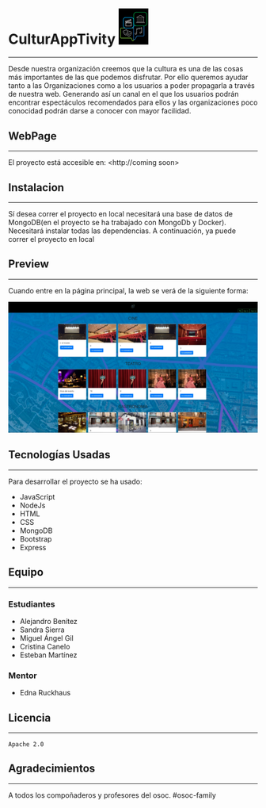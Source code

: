 # CulturAppTivity <img src="https://github.com/osoc-es/organizaciones-culturales/blob/master/src/views/images/logo.png?raw=true" width="60">
***

Desde nuestra organización creemos que la cultura es una de las cosas más importantes de las que podemos disfrutar. Por ello queremos ayudar tanto a las Organizaciones como a los usuarios a poder propagarla a través de nuestra web. Generando así un canal en el que los usuarios podrán encontrar espectáculos recomendados para ellos y las organizaciones poco conocidad podrán darse a conocer con mayor facilidad.

## WebPage
***

El proyecto está accesible en:  <http://coming soon>

## Instalacion
***

Sí desea correr el proyecto en local necesitará una base de datos de MongoDB(en el proyecto se ha trabajado con MongoDb y Docker). Necesitará instalar todas las dependencias. A continuación, ya puede correr el proyecto en local

## Preview
***

Cuando entre en la página principal, la web se verá de la siguiente forma:  

 ![preview](https://github.com/osoc-es/organizaciones-culturales/blob/master/src/views/images/Preview.JPG?raw=true)

## Tecnologías Usadas
***

Para desarrollar el proyecto se ha usado:
*   JavaScript
*   NodeJs
*   HTML
*   CSS
*   MongoDB
*   Bootstrap
*   Express

## Equipo
***
### Estudiantes 
*   Alejandro Benítez
*   Sandra Sierra
*   Miguel Ángel Gil
*   Cristina Canelo
*   Esteban Martínez  

### Mentor
*   Edna Ruckhaus  


## Licencia
***
    Apache 2.0  

## Agradecimientos
***
A todos los compoñaderos y profesores del osoc. #osoc-family




